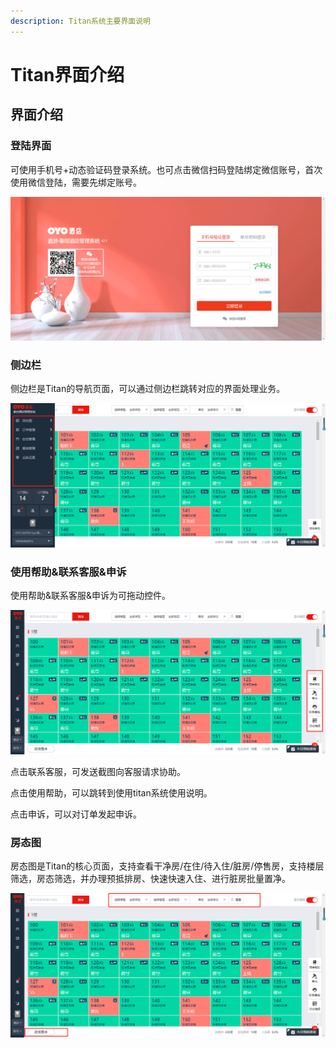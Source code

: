 ```yaml
---
description: Titan系统主要界面说明
---
```


# Titan界面介绍

## 界面介绍

### 登陆界面

可使用手机号+动态验证码登录系统。也可点击微信扫码登陆绑定微信账号，首次使用微信登陆，需要先绑定账号。

![](.gitbook/assets/image%20%28499%29.png)

### 侧边栏

侧边栏是Titan的导航页面，可以通过侧边栏跳转对应的界面处理业务。

![](.gitbook/assets/image%20%28633%29.png)

### 使用帮助&联系客服&申诉

使用帮助&联系客服&申诉为可拖动控件。

![](.gitbook/assets/image%20%28532%29.png)

点击联系客服，可发送截图向客服请求协助。

点击使用帮助，可以跳转到使用titan系统使用说明。

点击申诉，可以对订单发起申诉。

### 房态图

房态图是Titan的核心页面，支持查看干净房/在住/待入住/脏房/停售房，支持楼层筛选，房态筛选，并办理预抵排房、快速快速入住、进行脏房批量置净。

![](.gitbook/assets/image%20%28867%29.png)

